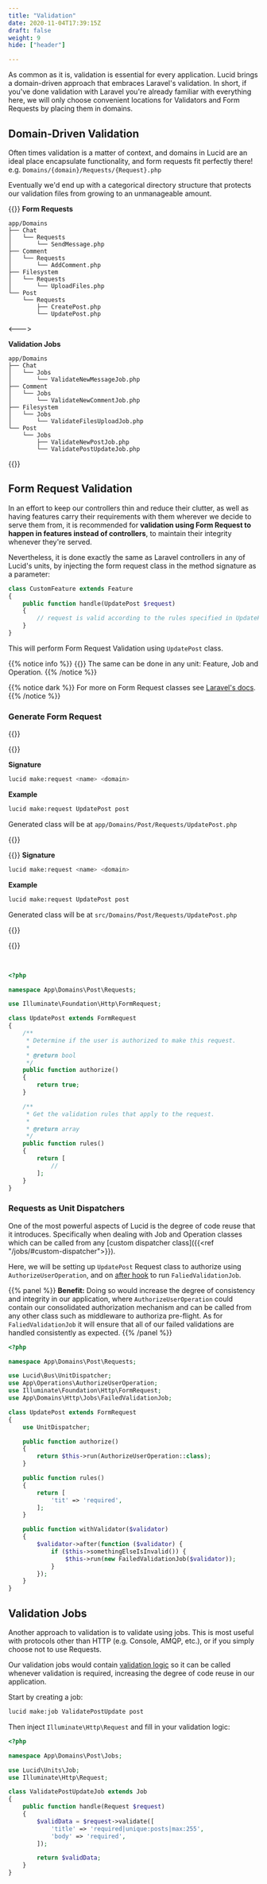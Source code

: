 ```yaml
---
title: "Validation"
date: 2020-11-04T17:39:15Z
draft: false
weight: 9
hide: ["header"]

---
```


As common as it is, validation is essential for every application.
Lucid brings a domain-driven approach that embraces Laravel's validation. In short, if you've done validation with Laravel
you're already familiar with everything here, we will only choose convenient locations for Validators and Form Requests
by placing them in domains.

## Domain-Driven Validation

Often times validation is a matter of context, and domains in Lucid are an ideal place encapsulate functionality,
and form requests fit perfectly there! e.g. `Domains/{domain}/Requests/{Request}.php`

Eventually we'd end up with a categorical directory structure that protects our validation files from growing to an unmanageable amount.

{{<columns>}}
**Form Requests**
```
app/Domains
├── Chat
│   └── Requests
│       └── SendMessage.php
├── Comment
│   └── Requests
│       └── AddComment.php
├── Filesystem
│   └── Requests
│       └── UploadFiles.php
└── Post
    └── Requests
        ├── CreatePost.php
        └── UpdatePost.php
```

<--->

**Validation Jobs**
```
app/Domains
├── Chat
│   └── Jobs
│       └── ValidateNewMessageJob.php
├── Comment
│   └── Jobs
│       └── ValidateNewCommentJob.php
├── Filesystem
│   └── Jobs
│       └── ValidateFilesUploadJob.php
└── Post
    └── Jobs
        ├── ValidateNewPostJob.php
        └── ValidatePostUpdateJob.php
```
{{</columns>}}


## Form Request Validation

In an effort to keep our controllers thin and reduce their clutter, as well as having features carry their requirements with
them wherever we decide to serve them from, it is recommended for **validation using Form Request to happen in features instead of controllers**, to maintain their integrity whenever they're served.

Nevertheless, it is done exactly the same as Laravel controllers in any of Lucid's units,
by injecting the form request class in the method signature as a parameter:

```php
class CustomFeature extends Feature
{
    public function handle(UpdatePost $request)
    {
        // request is valid according to the rules specified in UpdatePost
    }
}
```

This will perform Form Request Validation using `UpdatePost` class.

{{% notice info %}}
{{<icon name="fa-info-circle">}}&nbsp;The same can be done in any unit: Feature, Job and Operation.
{{% /notice %}}

{{% notice dark %}}
For more on Form Request classes see [Laravel's docs](https://laravel.com/docs/validation#form-request-validation).
{{% /notice %}}

### Generate Form Request

{{<tabs>}}

{{<tab Micro>}}

**Signature**
```bash
lucid make:request <name> <domain>
```

**Example**
```bash
lucid make:request UpdatePost post
```

Generated class will be at `app/Domains/Post/Requests/UpdatePost.php`

{{</tab>}}

{{<tab Monolith>}}
**Signature**
```bash
lucid make:request <name> <domain>
```

**Example**
```bash
lucid make:request UpdatePost post
```

Generated class will be at `src/Domains/Post/Requests/UpdatePost.php`

{{</tab>}}

{{</tabs>}}

<br />

```php
<?php

namespace App\Domains\Post\Requests;

use Illuminate\Foundation\Http\FormRequest;

class UpdatePost extends FormRequest
{
    /**
     * Determine if the user is authorized to make this request.
     *
     * @return bool
     */
    public function authorize()
    {
        return true;
    }

    /**
     * Get the validation rules that apply to the request.
     *
     * @return array
     */
    public function rules()
    {
        return [
            //
        ];
    }
}
```

### Requests as Unit Dispatchers

One of the most powerful aspects of Lucid is the degree of code reuse that it introduces. Specifically when dealing with
Job and Operation classes which can be called from any [custom dispatcher class]({{<ref "/jobs/#custom-dispatcher">}}).

Here, we will be setting up `UpdatePost` Request class to authorize using `AuthorizeUserOperation`, and on [after hook](https://laravel.com/docs/8.x/validation#adding-after-hooks-to-form-requests)
to run `FaliedValidationJob`.

{{% panel %}}
**Benefit:** Doing so would increase the degree of consistency and integrity in our application,
where `AuthorizeUserOperation` could contain our consolidated authorization mechanism and
can be called from any other class such as middleware to authoriza pre-flight.
As for `FaliedValidationJob` it will ensure that all of our failed validations are handled consistently as expected.
{{% /panel %}}

```php
<?php

namespace App\Domains\Post\Requests;

use Lucid\Bus\UnitDispatcher;
use App\Operations\AuthorizeUserOperation;
use Illuminate\Foundation\Http\FormRequest;
use App\Domains\Http\Jobs\FailedValidationJob;

class UpdatePost extends FormRequest
{
    use UnitDispatcher;

    public function authorize()
    {
        return $this->run(AuthorizeUserOperation::class);
    }

    public function rules()
    {
        return [
            'tit' => 'required',
        ];
    }

    public function withValidator($validator)
    {
        $validator->after(function ($validator) {
            if ($this->somethingElseIsInvalid()) {
                $this->run(new FailedValidationJob($validator));
            }
        });
    }
}
```

## Validation Jobs

Another approach to validation is to validate using jobs. This is most useful with protocols other than HTTP (e.g. Console, AMQP, etc.),
or if you simply choose not to use Requests.

Our validation jobs would contain [validation logic](https://laravel.com/docs/8.x/validation#quick-writing-the-validation-logic)
so it can be called whenever validation is required, increasing the degree of code reuse in our application.

Start by creating a job:

```bash
lucid make:job ValidatePostUpdate post
```

Then inject `Illuminate\Http\Request` and fill in your validation logic:

```php
<?php

namespace App\Domains\Post\Jobs;

use Lucid\Units\Job;
use Illuminate\Http\Request;

class ValidatePostUpdateJob extends Job
{
    public function handle(Request $request)
    {
        $validData = $request->validate([
            'title' => 'required|unique:posts|max:255',
            'body' => 'required',
        ]);

        return $validData;
    }
}
```
